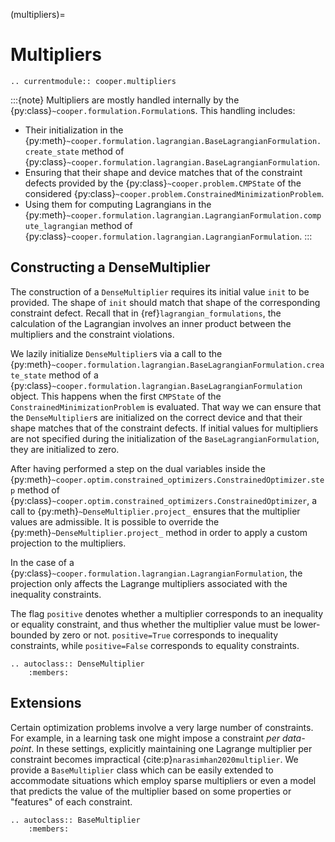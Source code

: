 (multipliers)=

# Multipliers

```{eval-rst}
.. currentmodule:: cooper.multipliers
```

:::{note}
Multipliers are mostly handled internally by the
{py:class}`~cooper.formulation.Formulation`s. This handling includes:

- Their initialization in the
  {py:meth}`~cooper.formulation.lagrangian.BaseLagrangianFormulation.create_state`
  method of {py:class}`~cooper.formulation.lagrangian.BaseLagrangianFormulation`.
- Ensuring that their shape and device matches that of the constraint
  defects provided by the {py:class}`~cooper.problem.CMPState` of the
  considered {py:class}`~cooper.problem.ConstrainedMinimizationProblem`.
- Using them for computing Lagrangians in the
  {py:meth}`~cooper.formulation.lagrangian.LagrangianFormulation.compute_lagrangian`
  method of {py:class}`~cooper.formulation.lagrangian.LagrangianFormulation`.
:::

## Constructing a DenseMultiplier

The construction of a `DenseMultiplier` requires its initial value `init` to
be provided. The shape of `init` should match that shape of the corresponding
constraint defect. Recall that in {ref}`lagrangian_formulations`, the
calculation of the Lagrangian involves an inner product between the multipliers
and the constraint violations.

We lazily initialize `DenseMultiplier`s via a call to the
{py:meth}`~cooper.formulation.lagrangian.BaseLagrangianFormulation.create_state`
method of a {py:class}`~cooper.formulation.lagrangian.BaseLagrangianFormulation`
object. This happens when the first `CMPState` of the
`ConstrainedMinimizationProblem` is evaluated. That way we can ensure that the
`DenseMultiplier`s are initialized on the correct device and that their shape
matches that of the constraint defects. If initial values for multipliers are
not specified during the initialization of the `BaseLagrangianFormulation`,
they are initialized to zero.

After having performed a step on the dual variables inside the
{py:meth}`~cooper.optim.constrained_optimizers.ConstrainedOptimizer.step` method of
{py:class}`~cooper.optim.constrained_optimizers.ConstrainedOptimizer`, a call to
{py:meth}`~DenseMultiplier.project_` ensures that the multiplier values are
admissible. It is possible to override the {py:meth}`~DenseMultiplier.project_`
method in order to apply a custom projection to the multipliers.

In the case of a {py:class}`~cooper.formulation.lagrangian.LagrangianFormulation`,
the projection only affects the Lagrange multipliers associated with the inequality
constraints.

The flag `positive` denotes whether a multiplier corresponds to an inequality
or equality constraint, and thus whether the multiplier value must be
lower-bounded by zero or not. `positive=True` corresponds to inequality
constraints, while `positive=False` corresponds to equality constraints.

```{eval-rst}
.. autoclass:: DenseMultiplier
    :members:
```

## Extensions

Certain optimization problems involve a very large number of constraints. For
example, in a learning task one might impose a constraint *per data-point*.
In these settings, explicitly maintaining one Lagrange multiplier per constraint
becomes impractical {cite:p}`narasimhan2020multiplier`. We provide a
`BaseMultiplier` class which can be easily extended to accommodate situations
which employ sparse multipliers or even a model that predicts the value of the
multiplier based on some properties or "features" of each constraint.

```{eval-rst}
.. autoclass:: BaseMultiplier
    :members:
```
